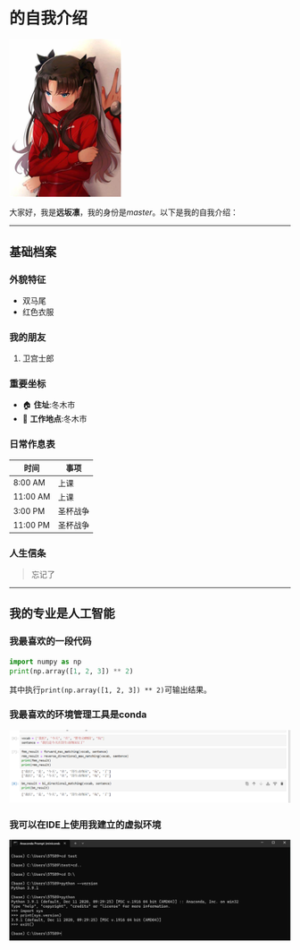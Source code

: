 # 的自我介绍

<img src=images\OIP-C.png width="200" alt="远坂凛">

大家好，我是**远坂凛**，我的身份是*master*。以下是我的自我介绍：

---

## 基础档案 

### 外貌特征 
- 双马尾
- 红色衣服

### 我的朋友
1. 卫宫士郎


### 重要坐标
- 🏠 **住址**:冬木市
- 🏢 **工作地点**:冬木市

### 日常作息表
| 时间       | 事项   |
|----------|------|
| 8:00 AM  | 上课   |
| 11:00 AM | 上课   |
| 3:00 PM  | 圣杯战争 |
| 11:00 PM | 圣杯战争 |

### 人生信条
> 忘记了
---

## 我的专业是人工智能
### 我最喜欢的一段代码

```python
import numpy as np
print(np.array([1, 2, 3]) ** 2)
```
其中执行`print(np.array([1, 2, 3]) ** 2)`可输出结果。

### 我最喜欢的环境管理工具是conda
<img src=images\1.png width="800" alt="截图一">

### 我可以在IDE上使用我建立的虚拟环境
<img src=images\2.png width="800" alt="截图二">